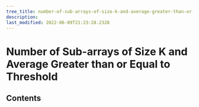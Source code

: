 ```yaml
---
tree_title: number-of-sub-arrays-of-size-k-and-average-greater-than-or-equal-to-threshold
description: 
last_modified: 2022-06-09T21:23:28.2328
---
```


# Number of Sub-arrays of Size K and Average Greater than or Equal to Threshold

## Contents
